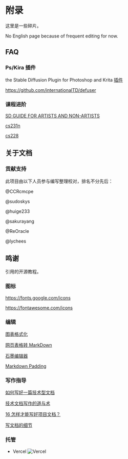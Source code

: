 # 附录

这里是一些碎片。

No English page because of frequent editing for now.

## FAQ

### Ps/Kira 插件

the Stable Diffusion Plugin for Photoshop and Krita
[插件](https://internationaltd.github.io/defuser/)

https://github.com/internationalTD/defuser

### 课程进阶

[SD GUIDE FOR ARTISTS AND NON-ARTISTS](https://docs.google.com/document/d/1R2UZi5G-DXiz2HcCrfAFLYJoer_JPDEoZmV7wy1tEz0/edit#)

[cs231n](https://cs231n.github.io/)

[cs228](https://ermongroup.github.io/cs228/)

## 关于文档

### 贡献支持

此项目由以下人员参与编写整理校对，排名不分先后：

@CCRcmcpe

@sudoskys

@huige233

@sakurayang

@ReOracle

@lychees

## 鸣谢

引用的开源教程。

### 图标

https://fonts.google.com/icons

https://fontawesome.com/icons

### 编辑

[图表格式化](https://mdformatter.dswwsd.net/)

[网页表格转 MarkDown](https://markdown.lovejade.cn/)

[石墨编辑器](https://editor.graphite.rs/) 

[Markdown Padding](https://harttle.land/md-padding/)

### 写作指导

[如何写好一篇技术型文档](https://www.cnblogs.com/xiaozhi_5638/p/15847859.html#b4)

[技术文档写作的道与术](https://juejin.cn/post/6844904025247186952)

[16 怎样才能写好项目文档？](https://learn.lianglianglee.com/%E4%B8%93%E6%A0%8F/%E8%BD%AF%E4%BB%B6%E5%B7%A5%E7%A8%8B%E4%B9%8B%E7%BE%8E/16%20%E6%80%8E%E6%A0%B7%E6%89%8D%E8%83%BD%E5%86%99%E5%A5%BD%E9%A1%B9%E7%9B%AE%E6%96%87%E6%A1%A3%EF%BC%9F.md)

[写文档的细节](https://segmentfault.com/a/1190000011858100?utm_source=sf-similar-article)

### 托管

- Vercel ![Vercel](https://img.shields.io/badge/Vercel-black?style=flat&logo=Vercel&logoColor=white)
